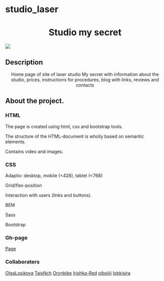 # studio_laser

<h1 align="center">Studio my secret</h1>
  
<img src="https://github.com/eeromanova/studio_laser/raw/main/assets/images/studio.png">

## Description

<p align="center">Home page of site of laser studio My secret with information about the studio, prices, instructions for procedures, blog with links, reviews and contacts</p>


## About the project.

### HTML

<p>The page is created using html, css and bootstrap tools.</p>
<p>The structure of the HTML-document is wholly based on semantic elements.</p>
<p>Contains video and images.</p>

### CSS

<p>Adaptiv: desktop, mobile (<428), tablet (<768)</p>
<p>Grid/flex-position</p>
<p>Interaction with users (links and buttons)</p>
<p>BEM</p>
<p>Sass</p>
<p>Bootstrap</p>

### Gh-page

<a href="https://eeromanova.github.io/studio_laser/">Page</a>

### Collaboraters

<a href="https://github.com/OlgaLosikova">OlgaLosikova</a>
<a href="https://github.com/TaisNch">TaisNch</a>
<a href="https://github.com/Orynbike">Orynbike</a>
<a href="https://github.com/Irishka-Red">Irishka-Red</a>
<a href="https://github.com/oiboiiii">oiboiiii</a>
<a href="https://github.com/lobkisira">lobkisira</a>
